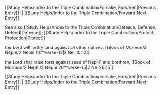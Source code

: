 [[Study Helps/Index to the Triple Combination/Forsake, Forsaken|Previous Entry]]  ||  [[Study Helps/Index to the Triple Combination/Forward|Next Entry]]

 See also [[Study Helps/Index to the Triple Combination/Defence, Defense, Defend|Defence]]; [[Study Helps/Index to the Triple Combination/Protect, Protection|Protect]]

 the Lord will fortify land against all other nations, [[Book of Mormon/2 Nephi/2 Nephi 10#^verse-12|2 Ne. 10:12]].

 the Lord shall raise forts against seed of Nephi1 and brethren, [[Book of Mormon/2 Nephi/2 Nephi 26#^verse-15|2 Ne. 26:15]].

[[Study Helps/Index to the Triple Combination/Forsake, Forsaken|Previous Entry]]  ||  [[Study Helps/Index to the Triple Combination/Forward|Next Entry]]
